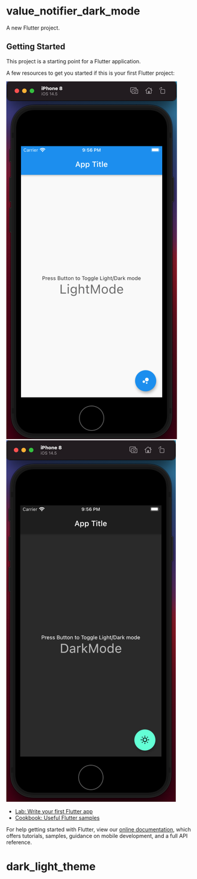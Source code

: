 # value_notifier_dark_mode

A new Flutter project.

## Getting Started

This project is a starting point for a Flutter application.

A few resources to get you started if this is your first Flutter project:


![Light](assets/light.png)
![Dark](assets/dark.png)

- [Lab: Write your first Flutter app](https://flutter.dev/docs/get-started/codelab)
- [Cookbook: Useful Flutter samples](https://flutter.dev/docs/cookbook)

For help getting started with Flutter, view our
[online documentation](https://flutter.dev/docs), which offers tutorials,
samples, guidance on mobile development, and a full API reference.
# dark_light_theme
